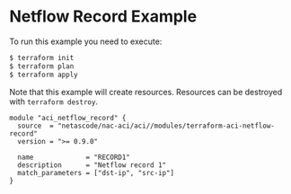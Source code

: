 <!-- BEGIN_TF_DOCS -->
# Netflow Record Example

To run this example you need to execute:

```bash
$ terraform init
$ terraform plan
$ terraform apply
```

Note that this example will create resources. Resources can be destroyed with `terraform destroy`.

```hcl
module "aci_netflow_record" {
  source  = "netascode/nac-aci/aci//modules/terraform-aci-netflow-record"
  version = ">= 0.9.0"

  name             = "RECORD1"
  description      = "Netflow record 1"
  match_parameters = ["dst-ip", "src-ip"]
}
```
<!-- END_TF_DOCS -->